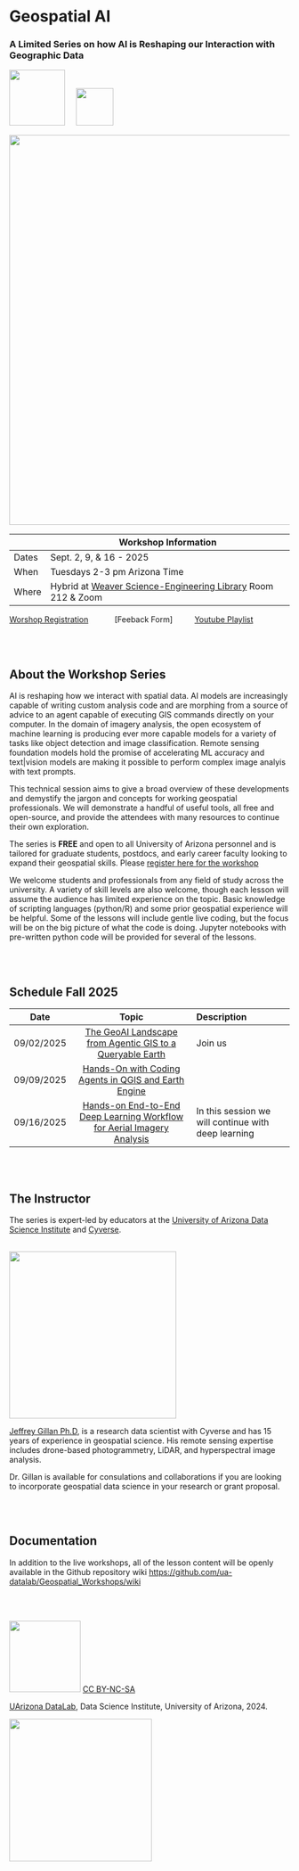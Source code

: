 # Geospatial AI

###  A Limited Series on how AI is Reshaping our Interaction with Geographic Data
<img src="https://github.com/ua-datalab/Geospatial_Workshops/blob/main/images/UA_datalab.png" width=100> &nbsp;&nbsp;&nbsp; <img src="https://github.com/ua-datalab/Geospatial_Workshops/blob/main/images/PoweredbyCyverse_LogoSquare0.png" width=67>

<img src="https://github.com/ua-datalab/Geospatial_Workshops/blob/main/images/geospatial_desktop_AI.png" width=700>

|    | Workshop Information       |
|  --- | ----  |
| Dates | Sept. 2, 9, & 16 - 2025 |
| When | Tuesdays 2-3 pm Arizona Time | 
| Where | Hybrid at [Weaver Science-Engineering Library](https://map.arizona.edu/54) Room 212 & Zoom |

[Worshop Registration](https://uarizona.co1.qualtrics.com/jfe/form/SV_6EwvE8pKzvNI9Mi)   &nbsp;&nbsp;&nbsp;&nbsp;&nbsp;&nbsp;&nbsp;&nbsp;&nbsp;&nbsp;  [Feeback Form]  &nbsp;&nbsp;&nbsp;&nbsp;&nbsp;&nbsp;&nbsp;&nbsp; [Youtube Playlist](https://www.youtube.com/playlist?list=PLohiBOvMMwCsICfZRYmnAIW3xNb1Gvpis)

<br/>
<br/>

## About the Workshop Series

AI is reshaping how we interact with spatial data. AI models are increasingly capable of writing custom analysis code and are morphing from a source of advice to an agent capable of executing GIS commands directly on your computer. In the domain of imagery analysis, the open ecosystem of machine learning is producing ever more capable models for a variety of tasks like object detection and image classification. Remote sensing foundation models hold the promise of accelerating ML accuracy and text|vision models are making it possible to perform complex image analyis with text prompts. 


This technical session aims to give a broad overview of these developments and demystify the jargon and concepts for working geospatial professionals. We will demonstrate a handful of useful tools, all free and open-source, and provide the attendees with many resources to continue their own exploration. 


The series is **FREE** and open to all University of Arizona personnel and is tailored for graduate students, postdocs, and early career faculty looking to expand their geospatial skills. Please [register here for the workshop](https://uarizona.co1.qualtrics.com/jfe/form/SV_6EwvE8pKzvNI9Mi)

We welcome students and professionals from any field of study across the university. A variety of skill levels are also welcome, though each lesson will assume the audience has limited experience on the topic. Basic knowledge of scripting languages (python/R) and some prior geospatial experience will be helpful. Some of the lessons will include gentle live coding, but the focus will be on the big picture of what the code is doing. Jupyter notebooks with pre-written python code will be provided for several of the lessons. 


<br/>
<br/>

## Schedule Fall 2025

| Date |  Topic | Description |
| :--: | :--: | :-- |
| 09/02/2025   | [The GeoAI Landscape from Agentic GIS to a Queryable Earth]() | Join us 
|  09/09/2025   | [Hands-On with Coding Agents in QGIS and Earth Engine]()  |   |
|    09/16/2025 | [Hands-on End-to-End Deep Learning Workflow for Aerial Imagery Analysis]()  | In this session we will continue with deep learning |







<br/>
<br/>



## The Instructor

The series is expert-led by educators at the [University of Arizona Data Science Institute](https://datascience.arizona.edu/) and [Cyverse](https://cyverse.org/). 
<br/>
<br/>

<img src="https://github.com/ua-datalab/Geospatial_Workshops/blob/main/images/gillan_headshot_2023.jpg" width=300>


[Jeffrey Gillan Ph.D](https://www.gillanscience.com), is a research data scientist with Cyverse and has 15 years of experience in geospatial science. His remote sensing expertise includes drone-based photogrammetry, LiDAR, and hyperspectral image analysis. 

Dr. Gillan is available for consulations and collaborations if you are looking to incorporate geospatial data science in your research or grant proposal. 

<br/>
<br/>


## Documentation
In addition to the live workshops, all of the lesson content will be openly available in the Github repository wiki https://github.com/ua-datalab/Geospatial_Workshops/wiki

<br/>
<br/>


<img src="https://mirrors.creativecommons.org/presskit/buttons/88x31/png/by-nc-sa.png" width="128">  [  CC BY-NC-SA](https://creativecommons.org/licenses/by-nc-sa/4.0/)

[UArizona DataLab](https://www.datascience.arizona.edu/education/uarizona-data-lab), Data Science Institute, University of Arizona, 2024.

<img src="https://datascience.arizona.edu/sites/default/files/Data%20Science%20Institute_Webheader%20%281%29_0.svg" width="256">
